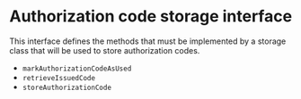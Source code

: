 # Authorization code storage interface

This interface defines the methods that must be implemented by a storage class that will be used to store authorization codes.

- `markAuthorizationCodeAsUsed`
- `retrieveIssuedCode`
- `storeAuthorizationCode`
